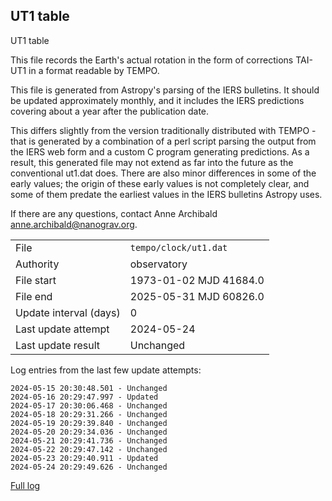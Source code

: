 
## UT1 table

UT1 table

This file records the Earth's actual rotation in the form of
corrections TAI-UT1 in a format readable by TEMPO.

This file is generated from Astropy's parsing of the IERS
bulletins. It should be updated approximately monthly, and it
includes the IERS predictions covering about a year after the
publication date.

This differs slightly from the version traditionally distributed
with TEMPO - that is generated by a combination of a perl script
parsing the output from the IERS web form and a custom C program
generating predictions. As a result, this generated file may not
extend as far into the future as the conventional ut1.dat does.
There are also minor differences in some of the early values; the
origin of these early values is not completely clear, and some of
them predate the earliest values in the IERS bulletins Astropy uses.

If there are any questions, contact Anne Archibald
<anne.archibald@nanograv.org>.

|     |     |
|:--- |:--- |
| File | `tempo/clock/ut1.dat` |
| Authority | observatory |
| File start | 1973-01-02 MJD 41684.0 |
| File end | 2025-05-31 MJD 60826.0 |
| Update interval (days) | 0 |
| Last update attempt | 2024-05-24 |
| Last update result | Unchanged |

Log entries from the last few update attempts:
```
2024-05-15 20:30:48.501 - Unchanged
2024-05-16 20:29:47.997 - Updated
2024-05-17 20:30:06.468 - Unchanged
2024-05-18 20:29:31.266 - Unchanged
2024-05-19 20:29:39.840 - Unchanged
2024-05-20 20:29:34.036 - Unchanged
2024-05-21 20:29:41.736 - Unchanged
2024-05-22 20:29:47.142 - Unchanged
2024-05-23 20:29:40.911 - Updated
2024-05-24 20:29:49.626 - Unchanged
```
[Full log](https://raw.githubusercontent.com/ipta/pulsar-clock-corrections/main/log/tempo/clock/ut1.dat.log)
